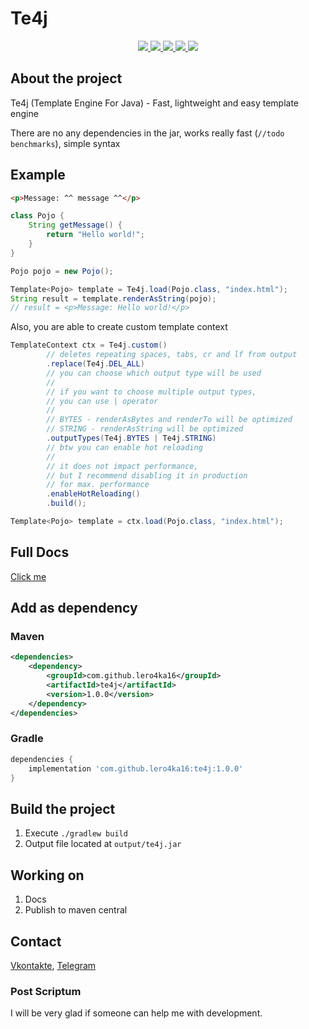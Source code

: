 # Te4j
<div align="center">
  <a href="https://github.com/lero4ka16/te4j/blob/master/LICENSE">
    <img src="https://img.shields.io/github/license/lero4ka16/te4j">
  </a>

  <a href="https://discord.gg/ANEHruraCc">
    <img src="https://img.shields.io/discord/819859288049844224?logo=discord">
  </a>

  <a href="https://github.com/lero4ka16/te4j/issues">
    <img src="https://img.shields.io/github/issues/lero4ka16/te4j">
  </a>

  <a href="https://github.com/lero4ka16/te4j/pulls">
    <img src="https://img.shields.io/github/issues-pr/lero4ka16/te4j">
  </a>

  <a href="https://search.maven.org/artifact/com.github.lero4ka/te4j">
    <img src="https://img.shields.io/maven-central/v/com.github.lero4ka16/te4j">
  </a>
</div>

## About the project

Te4j (Template Engine For Java) - Fast, lightweight and easy template engine

There are no any dependencies in the jar, works really fast (`//todo benchmarks`), simple syntax

## Example
```html
<p>Message: ^^ message ^^</p>
```

```java
class Pojo {
    String getMessage() {
        return "Hello world!";
    }
}

Pojo pojo = new Pojo();

Template<Pojo> template = Te4j.load(Pojo.class, "index.html");
String result = template.renderAsString(pojo);
// result = <p>Message: Hello world!</p>
```

Also, you are able to create custom template context

```java
TemplateContext ctx = Te4j.custom()
        // deletes repeating spaces, tabs, cr and lf from output
        .replace(Te4j.DEL_ALL)
        // you can choose which output type will be used
        // 
        // if you want to choose multiple output types,
        // you can use | operator
        //
        // BYTES - renderAsBytes and renderTo will be optimized
        // STRING - renderAsString will be optimized
        .outputTypes(Te4j.BYTES | Te4j.STRING)
        // btw you can enable hot reloading
        //
        // it does not impact performance,
        // but I recommend disabling it in production
        // for max. performance
        .enableHotReloading()
        .build();

Template<Pojo> template = ctx.load(Pojo.class, "index.html");
```

## Full Docs
[Click me](https://github.com/lero4ka16/te4j/wiki)

## Add as dependency

### Maven
```xml
<dependencies>
    <dependency>
        <groupId>com.github.lero4ka16</groupId>
        <artifactId>te4j</artifactId>
        <version>1.0.0</version>
    </dependency>
</dependencies>
```

### Gradle
```groovy
dependencies {
    implementation 'com.github.lero4ka16:te4j:1.0.0'
}
```

## Build the project
1. Execute `./gradlew build`
2. Output file located at `output/te4j.jar`

## Working on
1. Docs
2. Publish to maven central

## Contact
[Vkontakte](https://vk.com/id623151994),
[Telegram](https://t.me/lero4ka85)

### Post Scriptum
I will be very glad if someone can help me with development.